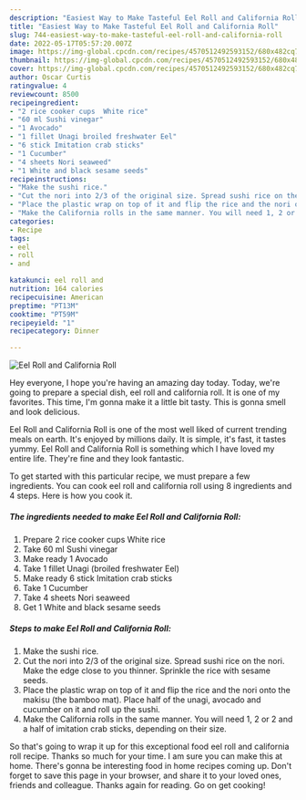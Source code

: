 ```yaml
---
description: "Easiest Way to Make Tasteful Eel Roll and California Roll"
title: "Easiest Way to Make Tasteful Eel Roll and California Roll"
slug: 744-easiest-way-to-make-tasteful-eel-roll-and-california-roll
date: 2022-05-17T05:57:20.007Z
image: https://img-global.cpcdn.com/recipes/4570512492593152/680x482cq70/eel-roll-and-california-roll-recipe-main-photo.jpg
thumbnail: https://img-global.cpcdn.com/recipes/4570512492593152/680x482cq70/eel-roll-and-california-roll-recipe-main-photo.jpg
cover: https://img-global.cpcdn.com/recipes/4570512492593152/680x482cq70/eel-roll-and-california-roll-recipe-main-photo.jpg
author: Oscar Curtis
ratingvalue: 4
reviewcount: 8500
recipeingredient:
- "2 rice cooker cups  White rice"
- "60 ml Sushi vinegar"
- "1 Avocado"
- "1 fillet Unagi broiled freshwater Eel"
- "6 stick Imitation crab sticks"
- "1 Cucumber"
- "4 sheets Nori seaweed"
- "1 White and black sesame seeds"
recipeinstructions:
- "Make the sushi rice."
- "Cut the nori into 2/3 of the original size. Spread sushi rice on the nori. Make the edge close to you thinner. Sprinkle the rice with sesame seeds."
- "Place the plastic wrap on top of it and flip the rice and the nori onto the makisu (the bamboo mat). Place half of the unagi, avocado and cucumber on it and roll up the sushi."
- "Make the California rolls in the same manner. You will need 1, 2 or 2 and a half of imitation crab sticks, depending on their size."
categories:
- Recipe
tags:
- eel
- roll
- and

katakunci: eel roll and 
nutrition: 164 calories
recipecuisine: American
preptime: "PT13M"
cooktime: "PT59M"
recipeyield: "1"
recipecategory: Dinner

---
```



![Eel Roll and California Roll](https://img-global.cpcdn.com/recipes/4570512492593152/680x482cq70/eel-roll-and-california-roll-recipe-main-photo.jpg)

Hey everyone, I hope you're having an amazing day today. Today, we're going to prepare a special dish, eel roll and california roll. It is one of my favorites. This time, I'm gonna make it a little bit tasty. This is gonna smell and look delicious.

Eel Roll and California Roll is one of the most well liked of current trending meals on earth. It's enjoyed by millions daily. It is simple, it's fast, it tastes yummy. Eel Roll and California Roll is something which I have loved my entire life. They're fine and they look fantastic.




To get started with this particular recipe, we must prepare a few ingredients. You can cook eel roll and california roll using 8 ingredients and 4 steps. Here is how you cook it.

<!--inarticleads1-->

##### The ingredients needed to make Eel Roll and California Roll:

1. Prepare 2 rice cooker cups  White rice
1. Take 60 ml Sushi vinegar
1. Make ready 1 Avocado
1. Take 1 fillet Unagi (broiled freshwater Eel)
1. Make ready 6 stick Imitation crab sticks
1. Take 1 Cucumber
1. Take 4 sheets Nori seaweed
1. Get 1 White and black sesame seeds




<!--inarticleads2-->

##### Steps to make Eel Roll and California Roll:

1. Make the sushi rice.
1. Cut the nori into 2/3 of the original size. Spread sushi rice on the nori. Make the edge close to you thinner. Sprinkle the rice with sesame seeds.
1. Place the plastic wrap on top of it and flip the rice and the nori onto the makisu (the bamboo mat). Place half of the unagi, avocado and cucumber on it and roll up the sushi.
1. Make the California rolls in the same manner. You will need 1, 2 or 2 and a half of imitation crab sticks, depending on their size.




So that's going to wrap it up for this exceptional food eel roll and california roll recipe. Thanks so much for your time. I am sure you can make this at home. There's gonna be interesting food in home recipes coming up. Don't forget to save this page in your browser, and share it to your loved ones, friends and colleague. Thanks again for reading. Go on get cooking!
